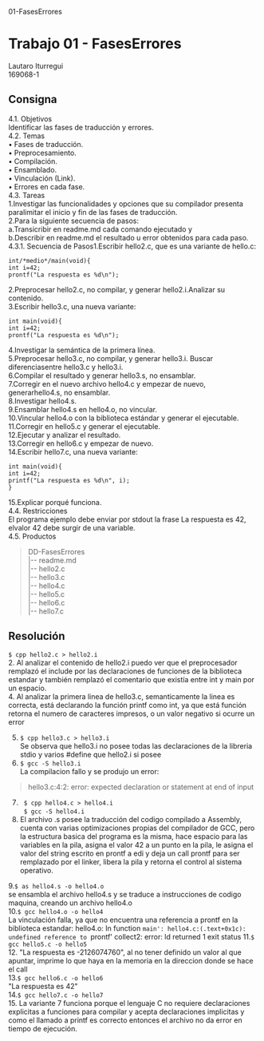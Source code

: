 01-FasesErrores   
# Trabajo 01 - FasesErrores   
Lautaro Iturregui   
169068-1   
## Consigna
4.1. Objetivos    
Identificar las fases de traducción y errores.   
4.2. Temas   
•  Fases de traducción.   
•  Preprocesamiento.   
•  Compilación.   
•  Ensamblado.   
•  Vinculación (Link).   
•  Errores en cada fase.   
4.3. Tareas     
1.Investigar  las  funcionalidades  y  opciones  que  su  compilador  presenta  paralimitar el inicio y fin de las fases de traducción.   
2.Para la siguiente secuencia de pasos:   
a.Transicribir en readme.md cada comando ejecutado y   
b.Describir en readme.md el resultado u error obtenidos para cada paso.   
4.3.1. Secuencia de Pasos1.Escribir hello2.c, que es una variante de hello.c:   
```#include <stdio.h>   
int/*medio*/main(void){    
int i=42;    
prontf("La respuesta es %d\n");   
```
2.Preprocesar   hello2.c,   no   compilar,   y   generar hello2.i.Analizar su contenido.      
3.Escribir hello3.c, una nueva variante:      
```int printf(const char *s, ...);      
int main(void){    
int i=42; 
prontf("La respuesta es %d\n");   
```
4.Investigar la semántica de la primera línea.   
5.Preprocesar hello3.c, no compilar, y generar hello3.i. Buscar diferenciasentre hello3.c y hello3.i.   
6.Compilar el resultado y generar hello3.s, no ensamblar.   
7.Corregir  en  el  nuevo  archivo  hello4.c  y  empezar  de  nuevo,  generarhello4.s, no ensamblar.   
8.Investigar hello4.s.   
9.Ensamblar hello4.s en hello4.o, no vincular.   
10.Vincular hello4.o con la biblioteca estándar y generar el ejecutable.   
11.Corregir en hello5.c y generar el ejecutable.   
12.Ejecutar y analizar el resultado.   
13.Corregir en hello6.c y empezar de nuevo.   
14.Escribir hello7.c, una nueva variante:   
```
int main(void){    
int i=42;       
printf("La respuesta es %d\n", i);
}    
```
15.Explicar porqué funciona.   
4.4. Restricciones   
El programa ejemplo debe enviar por stdout la frase La respuesta es 42, elvalor 42 debe surgir de una variable.   
4.5. Productos   
>DD-FasesErrores   
>|-- readme.md   
>|-- hello2.c   
>|-- hello3.c   
>|-- hello4.c   
>|-- hello5.c   
>|-- hello6.c   
>|-- hello7.c   

## Resolución

``` $ cpp hello2.c > hello2.i ```     
2. Al analizar el contenido de hello2.i puedo ver que el preprocesador remplazó el include por las declaraciones de funciones de la biblioteca estandar y también remplazó el comentario que existía entre int y main por un espacio.   
4. Al analizar la primera linea de hello3.c, semanticamente la linea es correcta, está declarando la función printf como int, ya que está función retorna el numero de caracteres impresos, o un valor negativo si ocurre un error

5. ``` $ cpp hello3.c > hello3.i   ```   
Se observa que hello3.i no posee todas las declaraciones de la libreria stdio y varios #define que hello2.i si posee   
6. ``` $ gcc -S hello3.i    ```   
La compilacion fallo y se produjo un error:    
>hello3.c:4:2: error: expected declaration or statement at end of input    
    
7. ``` $ cpp hello4.c > hello4.i```   
   ``` $ gcc -S hello4.i```    
8. El archivo .s posee la traducción del codigo compilado a Assembly, cuenta con varias optimizaciones propias del compilador de GCC, pero la estructura basica del programa es la misma, hace espacio para las variables en la pila, asigna el valor 42 a un punto en la pila, le asigna el valor del string escrito en prontf a edi y deja un call prontf para ser remplazado por el linker, libera la pila y retorna el control al sistema operativo.   

9.``` $ as hello4.s -o hello4.o ```   
se ensambla el archivo hello4.s y se traduce a instrucciones de codigo maquina, creando un archivo hello4.o   
10.``` $ gcc hello4.o -o hello4 ```   
La vinculación falla, ya que no encuentra una referencia a prontf en la biblioteca estandar:
hello4.o: In function `main':
hello4.c:(.text+0x1c): undefined reference to `prontf'
collect2: error: ld returned 1 exit status
11.``` $ gcc hello5.c -o hello5 ```   
12. "La respuesta es -2126074760", al no tener definido un valor al que apuntar, imprime lo que haya en la memoria en la direccion donde se hace el call   
13.``` $ gcc hello6.c -o hello6 ```   
"La respuesta es 42"   
14.``` $ gcc hello7.c -o hello7 ```   
15. La variante 7 funciona porque el lenguaje C no requiere declaraciones explicitas a funciones para compilar y acepta declaraciones implicitas y como el llamado a printf es correcto entonces el archivo no da error en tiempo de ejecución.  

